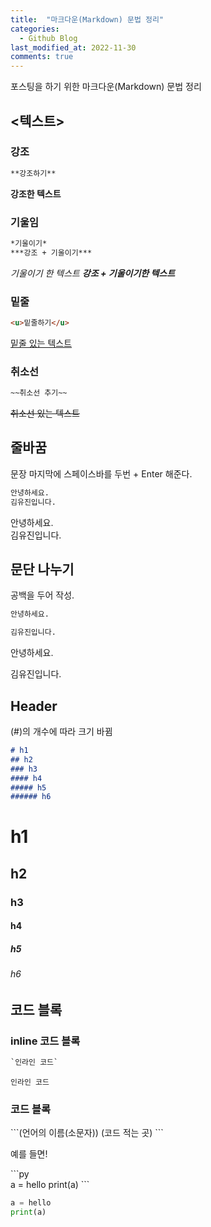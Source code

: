 ```yaml
---
title:  "마크다운(Markdown) 문법 정리" 
categories:
  - Github Blog
last_modified_at: 2022-11-30
comments: true
---
```

포스팅을 하기 위한 마크다운(Markdown) 문법 정리 

## <텍스트>

### 강조
```markdown
**강조하기**
```
**강조한 텍스트**

### 기울임
```markdown
*기울이기*
***강조 + 기울이기***
```
*기울이기 한 텍스트*
***강조 + 기울이기한 텍스트***

### 밑줄
```html
<u>밑줄하기</u>
```
<u>밑줄 있는 텍스트</u>

### 취소선
```markdown
~~취소선 추기~~
```
~~취소선 있는 텍스트~~


## 줄바꿈
문장 마지막에 스페이스바를 두번 + Enter 해준다.
```markdown
안녕하세요.  
김유진입니다.
```
안녕하세요.   
김유진입니다.


## 문단 나누기

공백을 두어 작성.

```markdown
안녕하세요.

김유진입니다.
```

안녕하세요.

김유진입니다.


## Header
(#)의 개수에 따라 크기 바뀜
```markdown
# h1
## h2
### h3
#### h4
##### h5
###### h6
```
# h1
## h2
### h3
#### h4
##### h5
###### h6 


## 코드 블록

### inline 코드 블록
```html
`인라인 코드`
```
`인라인 코드`

### 코드 블록
\`\`\`(언어의 이름(소문자))
  (코드 적는 곳) 
\`\`\`  

예를 들면!

\```py   
a = hello
print(a)
\```

```py
a = hello
print(a)
```
